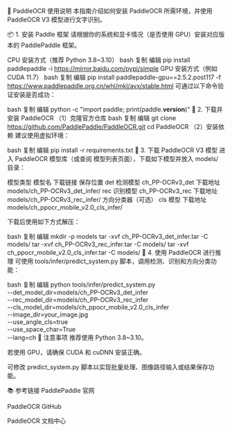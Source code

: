📝 PaddleOCR 使用说明
本指南介绍如何安装 PaddleOCR 所需环境，并使用 PaddleOCR V3 模型进行文字识别。

📦 1. 安装 Paddle 框架
请根据你的系统和显卡情况（是否使用 GPU）安装对应版本的 PaddlePaddle 框架。

CPU 安装方式（推荐 Python 3.8~3.10）
bash
复制
编辑
pip install paddlepaddle -i https://mirror.baidu.com/pypi/simple
GPU 安装方式（例如 CUDA 11.7）
bash
复制
编辑
pip install paddlepaddle-gpu==2.5.2.post117 -f https://www.paddlepaddle.org.cn/whl/mkl/avx/stable.html
可通过以下命令验证安装是否成功：

bash
复制
编辑
python -c "import paddle; print(paddle.__version__)"
📁 2. 下载并安装 PaddleOCR
（1）克隆官方仓库
bash
复制
编辑
git clone https://github.com/PaddlePaddle/PaddleOCR.git
cd PaddleOCR
（2）安装依赖
建议使用虚拟环境：

bash
复制
编辑
pip install -r requirements.txt
📂 3. 下载 PaddleOCR V3 模型
进入 PaddleOCR 模型库（或查阅 模型列表页面），下载如下模型并放入 models/ 目录：

模型类型	模型名	下载链接	保存位置
det 检测模型	ch_PP-OCRv3_det	下载地址	models/ch_PP-OCRv3_det_infer/
rec 识别模型	ch_PP-OCRv3_rec	下载地址	models/ch_PP-OCRv3_rec_infer/
方向分类器（可选）	cls 模型	下载地址	models/ch_ppocr_mobile_v2.0_cls_infer/

下载后使用如下方式解压：

bash
复制
编辑
mkdir -p models
tar -xvf ch_PP-OCRv3_det_infer.tar -C models/
tar -xvf ch_PP-OCRv3_rec_infer.tar -C models/
tar -xvf ch_ppocr_mobile_v2.0_cls_infer.tar -C models/
🚀 4. 使用 PaddleOCR 进行推理
可使用 tools/infer/predict_system.py 脚本，调用检测、识别和方向分类功能：

bash
复制
编辑
python tools/infer/predict_system.py \
    --det_model_dir=models/ch_PP-OCRv3_det_infer \
    --rec_model_dir=models/ch_PP-OCRv3_rec_infer \
    --cls_model_dir=models/ch_ppocr_mobile_v2.0_cls_infer \
    --image_dir=your_image.jpg \
    --use_angle_cls=true \
    --use_space_char=True \
    --lang=ch
📌 注意事项
推荐使用 Python 3.8~3.10。

若使用 GPU，请确保 CUDA 和 cuDNN 安装正确。

可修改 predict_system.py 脚本以实现批量处理、图像路径输入或结果保存功能。

📚 参考链接
PaddlePaddle 官网

PaddleOCR GitHub

PaddleOCR 文档中心
